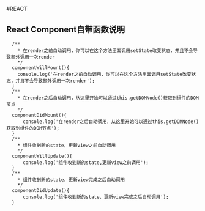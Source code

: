 #REACT 
## React Component自带函数说明
> 
	  /**
	    * 在render之前自动调用，你可以在这个方法里面调用setState改变状态，并且不会导致额外调用一次render
	    */
	  componentWillMount(){
	    console.log('在render之前自动调用，你可以在这个方法里面调用setState改变状态，并且不会导致额外调用一次render');
	  }
	  /**
	    * 在render之后自动调用，从这里开始可以通过this.getDOMNode()获取到组件的DOM节点
	    */
	  componentDidMount(){
	      console.log('在render之后自动调用，从这里开始可以通过this.getDOMNode()获取到组件的DOM节点');
	  }
	  /**
	    * 组件收到新的state，更新view之前自动调用
	    */
	  componentWillUpdate(){
	      console.log('组件收到新的state,更新view之前调用');
	  }
	  /**
	    * 组件收到新的state，更新view完成之后自动调用
	    */
	  componentDidUpdate(){
	      console.log('组件收到新的state，更新view完成之后自动调用');
	  }

